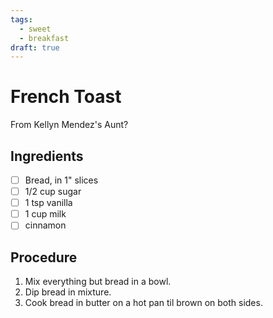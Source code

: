 ```yaml
---
tags: 
  - sweet
  - breakfast
draft: true
---
```


# French Toast

From Kellyn Mendez's Aunt?

## Ingredients

- [ ] Bread, in 1" slices
- [ ] 1/2 cup sugar
- [ ] 1 tsp vanilla
- [ ] 1 cup milk
- [ ] cinnamon

## Procedure

1. Mix everything but bread in a bowl.
2. Dip bread in mixture.
3. Cook bread in butter on a hot pan til brown on both sides.